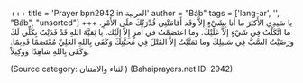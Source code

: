 +++
title = 'Prayer bpn2942 in العربية'
author = "Báb"
tags = ['lang-ar', '', "Báb", "unsorted"]
+++
يا سَيدِي الأَكبَرَ ما أنا بِشَيْءٍ إلاَّ وقَد أَقامَتْنِي قُدْرَتُكَ علَى الأَمْرِ. ما اتَّكَلْتُ فِي شَيْءٍ إلاَّ عَلَيْكَ. وما اعتَصَمْتُ في أَمرٍ إِلاَّ إِلَيْك. يا بَقيَّةَ اللهِ قَدْ فَدَيْتُ بِكُلِّي لَكَ ورَضَيْتُ السَّبَّ فِي سَبيلِكَ وما تَمَنَّيْتُ إلاَّ القَتْلَ فِي مَحبَّتِكَ وَكَفَى بِاللهِ العَلِيِّ مُعْتَصَمًا قَدِيمًا. وَكَفَى بِاللهِ شاهِدًا وَوَكِيلاً.

(Source category: الثناء والامتنان)
(Bahaiprayers.net ID: 2942)
